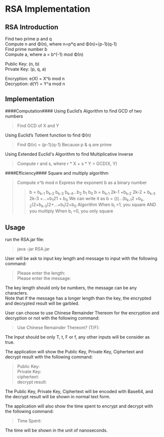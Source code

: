 RSA Implementation
==================

RSA Introduction
------------
Find two prime p and q<br>
Compute n and Φ(n), where n=p*q and Φ(n)=(p-1)(q-1)<br>
Find prime number b<br>
Compute a, where a = b^(-1) mod Φ(n) <br>

Public Key: (n, b)<br>
Private Key: (p, q, a)<br>

Encryption: e(X) = X^b mod n<br>
Decryption: d(Y) = Y^a mod n<br>

Implementation
--------------
####Computation####
Using Euclid’s Algorithm to find GCD of two numbers <br>
>Find GCD of X and Y

Using Euclid’s Totient function to find Φ(n) <br>
>Find Φ(n) = (p-1)(q-1) Because p & q are prime

Using Extended Euclid's Algorithm to find Multiplicative Inverse <br>
>Compute r and s, where r * X + s * Y = GCD(X, Y)

####Efficiency####
Square and multiply algorithm
>Compute x^b mod n
>Express the exponent b as a binary number
>>b = b<sub>k-1</sub> b<sub>k-2</sub> b<sub>k-3</sub> b<sub>k-4</sub>…b<sub>2</sub> b<sub>1</sub> b<sub>0</sub>
>>b = b<sub>k-1</sub> 2k-1 +b<sub>k-2</sub> 2k-2 + b<sub>k-3</sub> 2k-3 +…+b<sub>1</sub>21 + b<sub>0</sub>
>We can write it as 
>>b = (((…(b<sub>k-1</sub>2 +b<sub>k-2</sub>)2+b<sub>k-3</sub>)2+…+b<sub>1</sub>)2+b<sub>0</sub>
>Algorithm
>>When b<sub>i</sub> =1, you square AND you multiply
>>When b<sub>i</sub> =0, you only square



Usage
-----
run the RSA.jar file: 
>	java -jar RSA.jar

User will be ask to input key length and message to input with the following command:
>	Please enter the length: <br>
>	Please enter the message: 

The key length should only be numbers, the message can be any characters.<br>
Note that if the message has a longer length than the key, the encrypted and decrypted result will be garbled.


User can choose to use Chinese Remainder Thereom for the encryption and decryption or not with the following command:
>	Use Chinese Remainder Thereom? (T/F):

The Input should be only T, t, F or f, any other inputs will be consider as true.


The application will show the Public Key, Private Key, Ciphertext and decrypt result with the following command:
>	Public Key: 	<br>
>	Private Key: 	<br>
>	ciphertext: 	<br>
>	decrypt result: 

The Public Key, Private Key, Ciphertext will be encoded with Base64, and the decrypt result will be shown in normal text form.


The application will also show the time spent to encrypt and decrypt with the following command:
>	Time Spent:

The time will be shown in the unit of nanoseconds.
	
